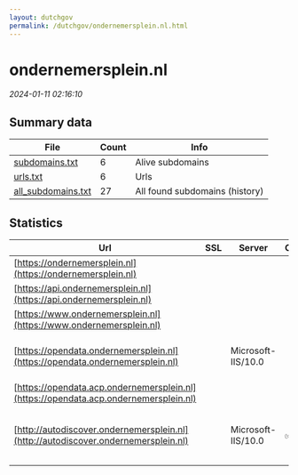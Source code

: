 ```yaml
---
layout: dutchgov
permalink: /dutchgov/ondernemersplein.nl.html
---
```



# ondernemersplein.nl
*2024-01-11 02:16:10*
## Summary data


| File       | Count | Info |
|------------|-------|------|
|[subdomains.txt](/data/ondernemersplein.nl/subdomains.txt)|6|Alive subdomains|
|[urls.txt](/data/ondernemersplein.nl/urls.txt)|6|Urls|
|[all_subdomains.txt](/data/ondernemersplein.nl/all_subdomains.txt)|27|All found subdomains (history)|


## Statistics


| Url | SSL | Server | Cookie | HSTS | CSP | XFO | XXP | RP | Tech |Title |
|------------|-------|------|------|------|------|------|------|------|------|------|
|[https://ondernemersplein.nl](https://ondernemersplein.nl)| || |:white_check_mark: | | :white_check_mark: | :white_check_mark: | :white_check_mark: |HSTS||
|[https://api.ondernemersplein.nl](https://api.ondernemersplein.nl)| || |:white_check_mark: | | :white_check_mark: | :white_check_mark: | :white_check_mark: |HSTS||
|[https://www.ondernemersplein.nl](https://www.ondernemersplein.nl)| || |:white_check_mark: | | :white_check_mark: | :white_check_mark: | :white_check_mark: |HSTS||
|[https://opendata.ondernemersplein.nl](https://opendata.ondernemersplein.nl)| |Microsoft-IIS/10.0| |:white_check_mark: | | | | :white_check_mark: |HSTS IIS:10.0 Windows Server||
|[https://opendata.acp.ondernemersplein.nl](https://opendata.acp.ondernemersplein.nl)| || |:white_check_mark: | | | | :white_check_mark: |HSTS||
|[http://autodiscover.ondernemersplein.nl](http://autodiscover.ondernemersplein.nl)| |Microsoft-IIS/10.0|:white_check_mark: |:white_check_mark: | | :white_check_mark: | :white_check_mark: | :white_check_mark: |IIS:10.0 Microsoft ASP.NET Windows Server||
